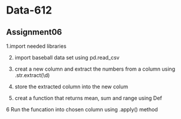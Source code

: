 # Data-612 
## Assignment06
1.import needed libraries 

2. import baseball data set using pd.read_csv

3. creat a new column and extract the numbers from a column using .str.extract(\d)

4. store the extracted column into the new colum

5. creat a function that returns mean, sum and range using Def 

6 Run the funcation into chosen column using  .apply() method


